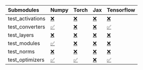 | Submodules       | Numpy                                                                                                                           | Torch                                                                                                                           | Jax                                                                                                                             | Tensorflow                                                                                                                      |
|:-----------------|:--------------------------------------------------------------------------------------------------------------------------------|:--------------------------------------------------------------------------------------------------------------------------------|:--------------------------------------------------------------------------------------------------------------------------------|:--------------------------------------------------------------------------------------------------------------------------------|
| test_activations | <a href="https://github.com/unifyai/ivy/runs/7945268610?check_suite_focus=true" rel="noopener noreferrer" target="_blank">❌</a> | <a href="https://github.com/unifyai/ivy/runs/7945268972?check_suite_focus=true" rel="noopener noreferrer" target="_blank">❌</a> | <a href="https://github.com/unifyai/ivy/runs/7945269300?check_suite_focus=true" rel="noopener noreferrer" target="_blank">❌</a> | <a href="https://github.com/unifyai/ivy/runs/7945269620?check_suite_focus=true" rel="noopener noreferrer" target="_blank">❌</a> |
| test_converters  | <a href="https://github.com/unifyai/ivy/runs/7945268673?check_suite_focus=true" rel="noopener noreferrer" target="_blank">✅</a> | <a href="https://github.com/unifyai/ivy/runs/7945269006?check_suite_focus=true" rel="noopener noreferrer" target="_blank">❌</a> | <a href="https://github.com/unifyai/ivy/runs/7945269351?check_suite_focus=true" rel="noopener noreferrer" target="_blank">❌</a> | <a href="https://github.com/unifyai/ivy/runs/7945269657?check_suite_focus=true" rel="noopener noreferrer" target="_blank">✅</a> |
| test_layers      | <a href="https://github.com/unifyai/ivy/runs/7945268749?check_suite_focus=true" rel="noopener noreferrer" target="_blank">❌</a> | <a href="https://github.com/unifyai/ivy/runs/7945269065?check_suite_focus=true" rel="noopener noreferrer" target="_blank">❌</a> | <a href="https://github.com/unifyai/ivy/runs/7945269404?check_suite_focus=true" rel="noopener noreferrer" target="_blank">❌</a> | <a href="https://github.com/unifyai/ivy/runs/7945269702?check_suite_focus=true" rel="noopener noreferrer" target="_blank">❌</a> |
| test_modules     | <a href="https://github.com/unifyai/ivy/runs/7945268808?check_suite_focus=true" rel="noopener noreferrer" target="_blank">✅</a> | <a href="https://github.com/unifyai/ivy/runs/7945269120?check_suite_focus=true" rel="noopener noreferrer" target="_blank">❌</a> | <a href="https://github.com/unifyai/ivy/runs/7945269450?check_suite_focus=true" rel="noopener noreferrer" target="_blank">❌</a> | <a href="https://github.com/unifyai/ivy/runs/7945269742?check_suite_focus=true" rel="noopener noreferrer" target="_blank">❌</a> |
| test_norms       | <a href="https://github.com/unifyai/ivy/runs/7945268871?check_suite_focus=true" rel="noopener noreferrer" target="_blank">❌</a> | <a href="https://github.com/unifyai/ivy/runs/7945269175?check_suite_focus=true" rel="noopener noreferrer" target="_blank">❌</a> | <a href="https://github.com/unifyai/ivy/runs/7945269541?check_suite_focus=true" rel="noopener noreferrer" target="_blank">❌</a> | <a href="https://github.com/unifyai/ivy/runs/7945269789?check_suite_focus=true" rel="noopener noreferrer" target="_blank">❌</a> |
| test_optimizers  | <a href="https://github.com/unifyai/ivy/runs/7945268921?check_suite_focus=true" rel="noopener noreferrer" target="_blank">✅</a> | <a href="https://github.com/unifyai/ivy/runs/7945269257?check_suite_focus=true" rel="noopener noreferrer" target="_blank">✅</a> | <a href="https://github.com/unifyai/ivy/runs/7945269576?check_suite_focus=true" rel="noopener noreferrer" target="_blank">❌</a> | <a href="https://github.com/unifyai/ivy/runs/7945269854?check_suite_focus=true" rel="noopener noreferrer" target="_blank">✅</a> |